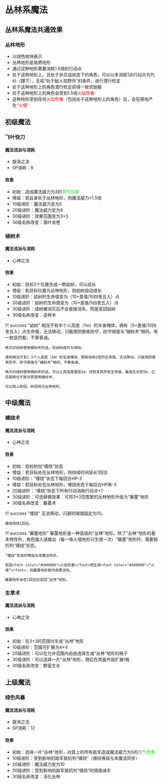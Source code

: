# 丛林系魔法

## 丛林系魔法共通效果

### 丛林地形

* 以绿色地块表示
* 丛林地形是易燃地形
* 通过这种地形需要消耗1.5倍的行动点
* 处于这种地形上，且处于非交战状态下的角色，可以以多消耗1点行动点为代价（蹲下），无视“处于敌人视野外”的条件，进行潜行检定
* 处于这种地形上的角色潜行检定获得一枚奖励骰
* 处于这种地形上的角色会受到1.5倍<font color="#dd0000">火焰伤害</font>
* 这种地形受到任何<font color="#dd0000">火焰伤害</font>（包括处于这种地形上的角色）后，会在原地产生<font color="#dd0000">“火墙”</font>

## 初级魔法

### 飞叶快刀

#### 魔法流派与消耗

* 旋涡之法
* SP消耗：8

#### 效果

* 初始：造成魔法威力为3的<font color="#00dd00">灵气伤害</font>
* 增益：若自身处于丛林地形，则魔法威力×1.5倍
* 10级进阶：魔法威力变为5
* 20级进阶：魔法威力变为8
* 30级进阶：效果范围变为3×3
* 30级名称改变：落叶龙卷

### 植树术

#### 魔法流派与消耗

* 心神之法

#### 效果

* 初始：目标3个位置生成一颗幼树，可以成长
* 增益：若目标位置为丛林地形，则幼树自动成长
* 10级进阶：幼树的生命值变为（10+差值/10四舍五入）点
* 20级进阶：幼树的生命值变为（10+差值/5四舍五入）点
* 30级进阶：成树被消灭后不会直接消失，而是变回幼树
* 30级名称改变：造林术

!!! success "幼树"
    相当于有半个人高度（1m）的半身掩体，拥有（5+差值/10四舍五入）点生命值，无法移动，只能用防御来防守，防守阈值与“植树术”相同，有一枚惩罚骰，不算衰减。

    再次对幼树使用植树术的话，将幼树成长为成树。

    成树相当于有1.5个人高度（2m）的全身掩体，拥有幼树2倍的生命值，无法移动，只能用防御来防守，防守阈值与“植树术”相同，不算衰减。

    再次对成树使用植树术的话，可以让其高度增加1m，并恢复其所有生命值。最高生长到5m，之后就再也不能对其使用植树术。

    可以爬上树冠。树冠视为丛林地形。

## 中级魔法

### 缠绕术

#### 魔法流派与消耗

* 心神之法

#### 效果

* 初始：目标附加“缠绕”状态
* 增益：若目标处在丛林地形，则持续时间延长1回合
* 10级进阶：“缠绕”状态下每回合HP-3
* 增益：若目标处在丛林地形，缠绕状态下每回合HP再-3
* 20级进阶：“缠绕”状态下所有行动消耗行动点+1
* 30级进阶：可选替换效果：可将3×3范围里的丛林地形升级为“藤蔓”地形
* 30级名称改变：藤蔓术

!!! success "缠绕"
    无法移动，闪避的阈值固定为10。

    缠绕持续1回合。

!!! success "藤蔓地形"
    藤蔓地形是一种高级的“丛林”地形。除了“丛林”地形的基本特性外，角色踏入或踏出（每一格火墙地形只生效一次）“藤蔓”地形时，需要抵抗判“缠绕”状态。

    “缠绕”状态的等级与本魔法同步。

    若因<font color="#dd0000">火焰伤害</font>而生成<font color="#dd0000">“火墙”</font>，则藤蔓地形额外效果消失。

    藤蔓地形会在1回合后变回“丛林”地形。

### 生草术

#### 魔法流派与消耗

* 心神之法

#### 效果

* 初始：在3×3的范围内生成“丛林”地形
* 10级进阶：范围可扩展为4×4
* 20级进阶：可以在允许范围内自由选择生成“丛林”地形的格子
* 30级进阶：可以选择一片“丛林”地形，随后在其最外层扩展1格
* 30级名称改变：野蛮生长

## 上级魔法

### 绿色风暴

#### 魔法流派与消耗

* 旋涡之法
* SP消耗：12

#### 效果

* 初始：选择一片“丛林”地形，对其上的所有敌军造成魔法威力为5的<font color="#00dd00">灵气伤害</font>
* 10级进阶：受到影响的敌军抵抗判“缠绕”（缠绕等级与本魔法同步）
* 20级进阶：魔法威力变为10
* 30级进阶：受到影响的敌军抵抗判“缠绕”时阈值减半
* 30级名称改变：活化丛林